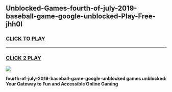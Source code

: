 
## Unblocked-Games-fourth-of-july-2019-baseball-game-google-unblocked-Play-Free-jhh0l
<h3>
<a href="https://premium76.site?title=fourth-of-july-2019-baseball-game-google-unblocked&ref=10A">CLICK TO PLAY</a></h3>
<hr>

<h3>
<a href="https://premium76.site?title=fourth-of-july-2019-baseball-game-google-unblocked&ref=10A">CLICK 2 PLAY</a>
  
</h3>

<a href="https://premium76.site?title=fourth-of-july-2019-baseball-game-google-unblocked&ref=10A"><img src="https://clearcache.store/games.png"></a>


**fourth-of-july-2019-baseball-game-google-unblocked games unblocked: Your Gateway to Fun and Accessible Online Gaming**
